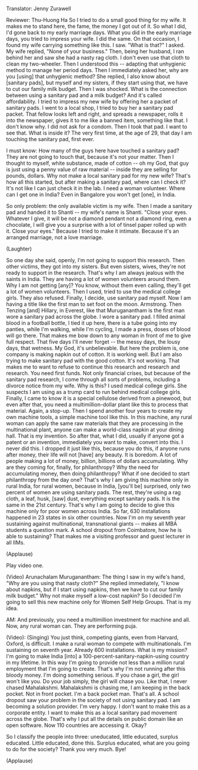 

Translator: Jenny Zurawell

Reviewer: Thu-Huong Ha
So I tried to do a small good thing for my wife.
It makes me to stand here,
the fame, the money I got out of it.
So what I did, I&#39;d gone back to my early marriage days.
What you did in the early marriage days,
you tried to impress your wife. I did the same.
On that occasion, I found my wife
carrying something like this.
I saw. &quot;What is that?&quot; I asked.
My wife replied, &quot;None of your business.&quot;
Then, being her husband, I ran behind her
and saw she had a nasty rag cloth.
I don&#39;t even use that cloth to clean my two-wheeler.
Then I understood this -- adapting that unhygienic method
to manage her period days.
Then I immediately asked her, why are you [using] that unhygienic method?
She replied, I also know about [sanitary pads],
but myself and my sisters, if they start using that,
we have to cut our family milk budget.
Then I was shocked. What is the connection between
using a sanitary pad and a milk budget?
And it&#39;s called affordability.
I tried to impress my new wife by offering her a packet of sanitary pads.
I went to a local shop, I tried to buy her a sanitary pad packet.
That fellow looks left and right,
and spreads a newspaper, rolls it into the newspaper,
gives it to me like a banned item, something like that.
I don&#39;t know why. I did not ask for a condom.
Then I took that pad. I want to see that. What is inside it?
The very first time, at the age of 29,
that day I am touching the sanitary pad, first ever.

I must know: How many of the guys here have touched a sanitary pad?
They are not going to touch that, because it&#39;s not your matter.
Then I thought to myself, white substance, made of cotton --
oh my God, that guy is just using a penny value of raw material --
inside they are selling for pounds, dollars.
Why not make a local sanitary pad for my new wife?
That&#39;s how all this started, but after making a sanitary pad,
where can I check it?
It&#39;s not like I can just check it in the lab.
I need a woman volunteer. Where can I get one in India?
Even in Bangalore you won&#39;t get [one], in India.

So only problem: the only available victim is my wife.
Then I made a sanitary pad and handed it to Shanti -- my wife&#39;s name is Shanti.
&quot;Close your eyes. Whatever I give,
it will be not a diamond pendant
not a diamond ring, even a chocolate,
I will give you a surprise with a lot of tinsel paper rolled up with it.
Close your eyes.&quot;
Because I tried to make it intimate.
Because it&#39;s an arranged marriage, not a love marriage.

(Laughter)

So one day she said, openly, I&#39;m not going to support this research.
Then other victims, they got into my sisters.
But even sisters, wives, they&#39;re not ready to support in the research.
That&#39;s why I am always jealous with the saints in India.
They are having a lot of women volunteers around them.
Why I am not getting [any]?
You know, without them even calling, they&#39;ll get a lot of women volunteers.
Then I used, tried to use the medical college girls.
They also refused. Finally, I decide,
use sanitary pad myself.
Now I am having a title like
the first man to set foot on the moon.
Armstrong. Then Tenzing [and] Hillary, in Everest,
like that Muruganantham is the first man
wore a sanitary pad across the globe.
I wore a sanitary pad. I filled animal blood in a football bottle,
I tied it up here, there is a tube going into my panties,
while I&#39;m walking, while I&#39;m cycling, I made a press,
doses of blood will go there.
That makes me bow down to any woman in front of me
to give full respect. That five days I&#39;ll never forget --
the messy days, the lousy days, that wetness.
My God, it&#39;s unbelievable.
But here the problem is, one company is making napkin
out of cotton. It is working well.
But I am also trying to make sanitary pad with the good cotton. It&#39;s not working.
That makes me to want to refuse to continue this research and research and research.
You need first funds.
Not only financial crises, but because of the sanitary pad research,
I come through all sorts of problems, including
a divorce notice from my wife.
Why is this? I used medical college girls.
She suspects I am using as a trump card
to run behind medical college girls.
Finally, I came to know it is a special cellulose
derived from a pinewood, but even after that,
you need a multimillion-dollar plant like this
to process that material. Again, a stop-up.
Then I spend another four years to create my own
machine tools, a simple machine tool like this.
In this machine, any rural woman can apply the same
raw materials that they are processing in the multinational plant,
anyone can make a world-class napkin at your dining hall.
That is my invention.
So after that, what I did,
usually if anyone got a patent or an invention,
immediately you want to make, convert into this.
I never did this. I dropped it just like this,
because you do this, if anyone runs after money,
their life will not [have] any beauty. It is boredom.
A lot of people making a lot of money, billion,
billions of dollars accumulating.
Why are they coming for, finally, for philanthropy?
Why the need for accumulating money, then doing philanthropy?
What if one decided to start philanthropy from the day one?
That&#39;s why I am giving this machine
only in rural India, for rural women, because in India,
[you&#39;ll be] surprised, only two percent of women
are using sanitary pads. The rest, they&#39;re using a rag cloth,
a leaf, husk, [saw] dust, everything except sanitary pads.
It is the same in the 21st century. That&#39;s why I am going
to decide to give this machine only for poor women across India.
So far, 630 installations happened in 23 states
in six other countries.
Now I&#39;m on my seventh year sustaining against
multinational, transnational giants -- makes all MBA students a question mark.
A school dropout from Coimbatore, how he is able to sustaining?
That makes me a visiting professor and guest lecturer in all IIMs.

(Applause)

Play video one.

(Video) Arunachalam Muruganantham: The thing I saw in my wife&#39;s hand, &quot;Why are you using that nasty cloth?&quot;
She replied immediately, &quot;I know about napkins, but if I start
using napkins, then we have to cut our family milk budget.&quot;
Why not make myself a low-cost napkin?
So I decided I&#39;m going to sell this new machine
only for Women Self Help Groups.
That is my idea.

AM: And previously, you need a multimillion investment
for machine and all. Now, any rural woman can.
They are performing puja.

(Video): (Singing)
You just think, competing giants,
even from Harvard, Oxford, is difficult.
I make a rural woman to compete with multinationals.
I&#39;m sustaining on seventh year.
Already 600 installations. What is my mission?
I&#39;m going to make India
[into] a 100-percent-sanitary-napkin-using country in my lifetime.
In this way I&#39;m going to provide not less than a million
rural employment that I&#39;m going to create.
That&#39;s why I&#39;m not running after this bloody money.
I&#39;m doing something serious.
If you chase a girl, the girl won&#39;t like you.
Do your job simply, the girl will chase you.
Like that, I never chased Mahalakshmi.
Mahalakshmi is chasing me, I am keeping in the back pocket.
Not in front pocket. I&#39;m a back pocket man.
That&#39;s all. A school dropout saw your problem in the society
of not using sanitary pad.
I am becoming a solution provider. I&#39;m very happy.
I don&#39;t want to make this as a corporate entity.
I want to make this as a local sanitary pad movement
across the globe. That&#39;s why I put all the details
on public domain like an open software.
Now 110 countries are accessing it. Okay?

So I classify the people into three:
uneducated, little educated, surplus educated.
Little educated, done this. Surplus educated,
what are you going to do for the society?
Thank you very much. Bye!

(Applause)

